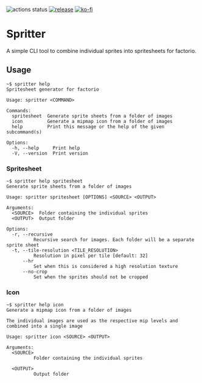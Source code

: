 ![actions status](https://img.shields.io/github/actions/workflow/status/fgardt/factorio-spritter/rust.yml)
[![release](https://img.shields.io/github/v/release/fgardt/factorio-spritter)](https://github.com/fgardt/factorio-spritter/releases)
[![ko-fi](https://img.shields.io/badge/Ko--fi-Donate%20-hotpink?logo=kofi&logoColor=white)](https://ko-fi.com/fgardt)

# Spritter

A simple CLI tool to combine individual sprites into spritesheets for factorio.

## Usage

```
~$ spritter help
Spritesheet generator for factorio

Usage: spritter <COMMAND>

Commands:
  spritesheet  Generate sprite sheets from a folder of images
  icon         Generate a mipmap icon from a folder of images
  help         Print this message or the help of the given subcommand(s)

Options:
  -h, --help     Print help
  -V, --version  Print version
```

### Spritesheet

```
~$ spritter help spritesheet
Generate sprite sheets from a folder of images

Usage: spritter spritesheet [OPTIONS] <SOURCE> <OUTPUT>

Arguments:
  <SOURCE>  Folder containing the individual sprites
  <OUTPUT>  Output folder

Options:
  -r, --recursive
          Recursive search for images. Each folder will be a separate sprite sheet
  -t, --tile-resolution <TILE_RESOLUTION>
          Resolution in pixel per tile [default: 32]
      --hr
          Set when this is considered a high resolution texture
      --no-crop
          Set when the sprites should not be cropped
```

### Icon

```
~$ spritter help icon
Generate a mipmap icon from a folder of images

The individual images are used as the respective mip levels and combined into a single image

Usage: spritter icon <SOURCE> <OUTPUT>

Arguments:
  <SOURCE>
          Folder containing the individual sprites

  <OUTPUT>
          Output folder
```
